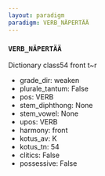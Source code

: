 ```yaml
---
layout: paradigm
paradigm: VERB_NÄPERTÄÄ
---
```

### ` VERB_NÄPERTÄÄ `

Dictionary class54 front t~r
* grade_dir: weaken
* plurale_tantum: False
* pos: VERB
* stem_diphthong: None
* stem_vowel: None
* upos: VERB
* harmony: front
* kotus_av: K
* kotus_tn: 54
* clitics: False
* possessive: False
